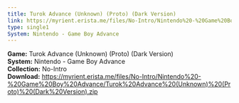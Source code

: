 ```yaml
---
title: Turok Advance (Unknown) (Proto) (Dark Version)
link: https://myrient.erista.me/files/No-Intro/Nintendo%20-%20Game%20Boy%20Advance/Turok%20Advance%20(Unknown)%20(Proto)%20(Dark%20Version).zip
type: single1
System: Nintendo - Game Boy Advance
---
```

<b>Game:</b> Turok Advance (Unknown) (Proto) (Dark Version)<br>
<b>System:</b> Nintendo - Game Boy Advance<br>
<b>Collection:</b> No-Intro<br>
<b>Download:</b> https://myrient.erista.me/files/No-Intro/Nintendo%20-%20Game%20Boy%20Advance/Turok%20Advance%20(Unknown)%20(Proto)%20(Dark%20Version).zip